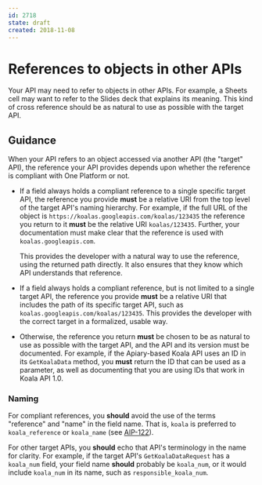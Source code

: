 ```yaml
---
id: 2718
state: draft
created: 2018-11-08
---
```


# References to objects in other APIs

Your API may need to refer to objects in other APIs. For example, a Sheets cell
may want to refer to the Slides deck that explains its meaning. This kind of
cross reference should be as natural to use as possible with the target API.

## Guidance

When your API refers to an object accessed via another API (the "target" API),
the reference your API provides depends upon whether the reference is compliant
with One Platform or not.

- If a field always holds a compliant reference to a single specific target
  API, the reference you provide **must** be a relative URI from the top level
  of the target API's naming hierarchy. For example, if the full URL of the
  object is `https://koalas.googleapis.com/koalas/123435` the reference you
  return to it **must** be the relative URI `koalas/123435`. Further, your
  documentation must make clear that the reference is used with
  `koalas.googleapis.com`.

  This provides the developer with a natural way to use the reference, using
  the returned path directly. It also ensures that they know which API
  understands that reference.

- If a field always holds a compliant reference, but is not limited to a single
  target API, the reference you provide **must** be a relative URI that
  includes the path of its specific target API, such as
  `koalas.googleapis.com/koalas/123435`. This provides the developer with the
  correct target in a formalized, usable way.

- Otherwise, the reference you return **must** be chosen to be as natural to
  use as possible with the target API, and the API and its version must be
  documented. For example, if the Apiary-based Koala API uses an ID in its
  `GetKoalaData` method, you **must** return the ID that can be used as a
  parameter, as well as documenting that you are using IDs that work in Koala
  API 1.0.

### Naming

For compliant references, you **should** avoid the use of the terms "reference"
and "name" in the field name. That is, `koala` is preferred to
`koala_reference` or `koala_name`
(see [AIP-122](../0122.md#fields-representing-another-resource)).

For other target APIs, you **should** echo that API's terminology in the name
for clarity. For example, if the target API's `GetKoalaDataRequest` has a
`koala_num` field, your field name **should** probably be `koala_num`, or it
would include `koala_num` in its name, such as `responsible_koala_num`.
